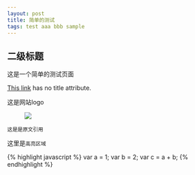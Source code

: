 ```yaml
---
layout: post
title: 简单的测试
tags: test aaa bbb sample
---
```






## **二级标题**


这是一个简单的测试页面

[This link](http://baidu.com/) has no title attribute.



这是网站logo
<figure>
<a><img src="{{site.url}}/assets/img/logo.png"></a>
</figure>


```
这是是原文引用
```

这里是`高亮区域`

{% highlight javascript %}
var a = 1;
var b = 2;
var c = a + b;
{% endhighlight %}